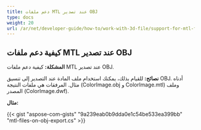 ```yaml
---
title: دعم ملفات MTL عند تصدير OBJ
type: docs
weight: 20
url: /ar/net/developer-guide/how-to/work-with-3d-file/support-for-mtl-files-on-obj-export/
---
```



## **كيفية دعم ملفات MTL عند تصدير OBJ**

**المشكلة:** كيفية دعم ملفات MTL عند تصدير OBJ.

**نصائح:** للقيام بذلك، يمكنك استخدام ملف المادة عند التصدير إلى تنسيق OBJ. أدناه مثال. المرفقات هي ملفات النتيجة (ColorImage.obj و ColorImage.mtl) وملف المصدر (ColorImage.dwf).

**مثال:**

{{< gist "aspose-com-gists" "9a239eab0b9dda0e1c54be533ea399bb" "mtl-files-on-obj-export.cs" >}}
